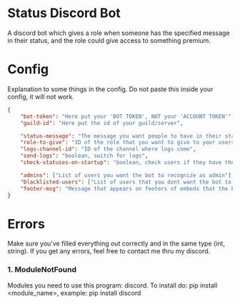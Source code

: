 # Status Discord Bot
A discord bot which gives a role when someone has the specified message in their status, and the role could give access to something premium.

# Config

Explanation to some things in the config.
Do not paste this inside your config, it will not work.
```json
{
    "bot-token": "Here put your 'BOT TOKEN', NOT your 'ACCOUNT TOKEN'",
    "guild-id": "Here put the id of your guild/server",

    "status-message": "The message you want people to have in their status",
    "role-to-give": "ID of the role that you want to give to your users as a reward",
    "logs-channel-id": "ID of the channel where logs come",
    "send-logs": "boolean, switch for logs",
    "check-statuses-on-startup": "boolean, check users if they have the message in their status on bot startup",

    "admins": ["List of users you want the bot to recognize as admin"],
    "blacklisted-users": ["List of users that you dont want the bot to give role to"],
    "footer-msg": "Message that appears on footers of embeds that the bot sends"
}
```

# Errors
Make sure you've filled everything out correctly and in the same type (int, string). If you get any errors, feel free to contact me thru my discord.

### 1. ModuleNotFound
Modules you need to use this program: discord.
To install do: pip install <module_name>, example: pip install discord
